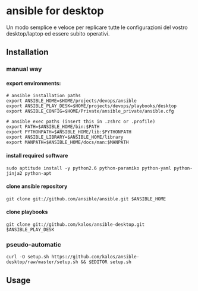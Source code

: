# ansible for desktop

Un modo semplice e veloce per replicare tutte le configurazioni del vostro desktop/laptop ed essere subito operativi.


## Installation

### manual way

#### export environments:

    # ansible installation paths
    export ANSIBLE_HOME=$HOME/projects/devops/ansible
    export ANSIBLE_PLAY_DESK=$HOME/projects/devops/playbooks/desktop
    export ANSIBLE_CONFIG=$HOME/Private/ansible_private/ansible.cfg

    # ansible exec paths (insert this in .zshrc or .profile)
    export PATH=$ANSIBLE_HOME/bin:$PATH
    export PYTHONPATH=$ANSIBLE_HOME/lib:$PYTHONPATH
    export ANSIBLE_LIBRARY=$ANSIBLE_HOME/library
    export MANPATH=$ANSIBLE_HOME/docs/man:$MANPATH

#### install required software
    sudo aptitude install -y python2.6 python-paramiko python-yaml python-jinja2 python-apt

#### clone ansible repository
    git clone git://github.com/ansible/ansible.git $ANSIBLE_HOME

#### clone playbooks
    git clone git://github.com/kalos/ansible-desktop.git $ANSIBLE_PLAY_DESK



### pseudo-automatic
    curl -O setup.sh https://github.com/kalos/ansible-desktop/raw/master/setup.sh && $EDITOR setup.sh


## Usage


